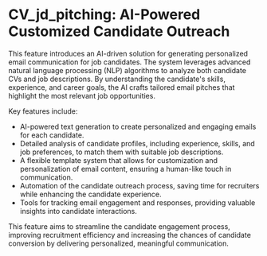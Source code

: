 # CV_jd_pitching: AI-Powered Customized Candidate Outreach

This feature introduces an AI-driven solution for generating personalized email communication for job candidates. The system leverages advanced natural language processing (NLP) algorithms to analyze both candidate CVs and job descriptions. By understanding the candidate's skills, experience, and career goals, the AI crafts tailored email pitches that highlight the most relevant job opportunities.

Key features include:
- AI-powered text generation to create personalized and engaging emails for each candidate.
- Detailed analysis of candidate profiles, including experience, skills, and job preferences, to match them with suitable job descriptions.
- A flexible template system that allows for customization and personalization of email content, ensuring a human-like touch in communication.
- Automation of the candidate outreach process, saving time for recruiters while enhancing the candidate experience.
- Tools for tracking email engagement and responses, providing valuable insights into candidate interactions.

This feature aims to streamline the candidate engagement process, improving recruitment efficiency and increasing the chances of candidate conversion by delivering personalized, meaningful communication.
